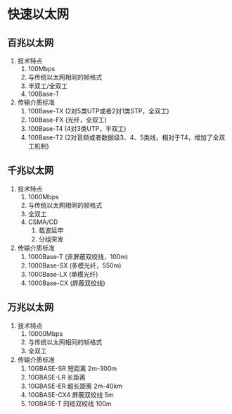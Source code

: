# 快速以太网

## 百兆以太网
1. 技术特点
   1. 100Mbps
   2. 与传统以太网相同的帧格式
   3. 半双工/全双工
   4. 100Base-T
2. 传输介质标准
   1. 100Base-TX (2对5类UTP或者2对1类STP，全双工)
   2. 100Base-FX (光纤，全双工)
   3. 100Base-T4 (4对3类UTP，半双工)
   4. 100Base-T2 (2对音频或者数据级3、4、5类线，相对于T4，增加了全双工机制)

## 千兆以太网
1. 技术特点
   1. 1000Mbps
   2. 与传统以太网相同的帧格式
   3. 全双工
   4. CSMA/CD
      1. 载波延申
      2. 分组突发
2. 传输介质标准
   1. 1000Base-T (非屏蔽双绞线，100m)
   2. 1000Base-SX (多模光纤，550m)
   3. 1000Base-LX (单模光纤)
   4. 1000Base-CX (屏蔽双绞线)

## 万兆以太网
1. 技术特点
   1. 10000Mbps
   2. 与传统以太网相同的帧格式
   3. 全双工
2. 传输介质标准
   1. 10GBASE-SR 短距离 2m-300m
   2. 10GBASE-LR 长距离
   3. 10GBASE-ER 超长距离 2m-40km
   4. 10GBASE-CX4 屏蔽双绞线 5m
   5. 10GBASE-T 同缆双绞线 100m